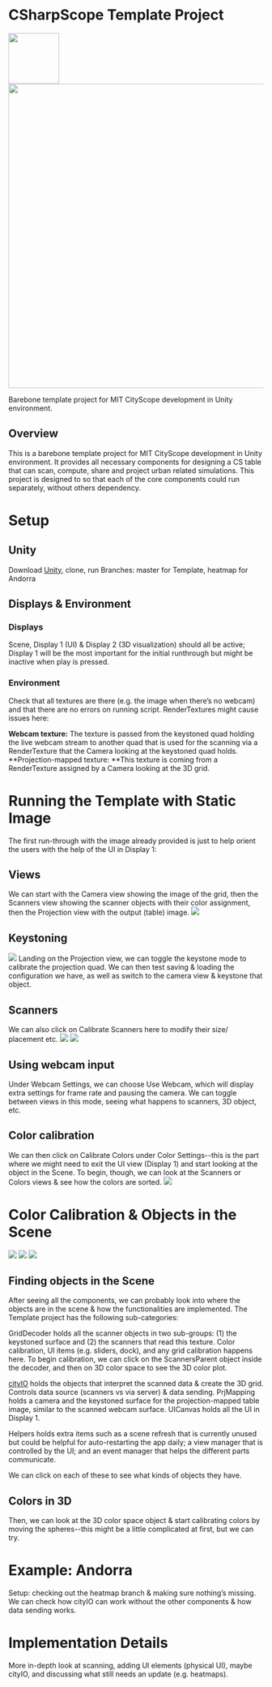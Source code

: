# CSharpScope Template Project

<img src="https://upload.wikimedia.org/wikipedia/commons/c/ce/Mit_medialab_logo.png" width="100">
<img src="https://dam-prod.media.mit.edu/thumb/2016/10/19/IMG_2445.jpg.1400x1400.jpg" width="600">

Barebone template project for MIT CityScope development in Unity environment.

## Overview

This is a barebone template project for MIT CityScope development in Unity environment. It provides all necessary components for designing a CS table that can scan, compute, share and project urban related simulations. This project is designed to so that each of the core components could run separately, without others dependency.

# Setup

## Unity

Download [Unity](https://unity3d.com/), clone, run
Branches: master for Template, heatmap for Andorra

## Displays & Environment

### Displays

Scene, Display 1 (UI) & Display 2 (3D visualization) should all be active; Display 1 will be the most important for the initial runthrough but might be inactive when play is pressed.

### Environment

Check that all textures are there (e.g. the image when there’s no webcam) and that there are no errors on running script. RenderTextures might cause issues here:

**Webcam texture:** The texture is passed from the keystoned quad holding the live webcam stream to another quad that is used for the scanning via a RenderTexture that the Camera looking at the keystoned quad holds.
**Projection-mapped texture: **This texture is coming from a RenderTexture assigned by a Camera looking at the 3D grid.

# Running the Template with Static Image

The first run-through with the image already provided is just to help orient the users with the help of the UI in Display 1:

## Views

We can start with the Camera view showing the image of the grid, then the Scanners view showing the scanner objects with their color assignment, then the Projection view with the output (table) image.
![](docs/Scanning_01.png?raw=true)

## Keystoning

![](docs/KeystoneUI.png?raw=true)
Landing on the Projection view, we can toggle the keystone mode to calibrate the projection quad. We can then test saving & loading the configuration we have, as well as switch to the camera view & keystone that object.

## Scanners

We can also click on Calibrate Scanners here to modify their size/ placement etc.
![](docs/CameraKeystone_01.png?raw=true)
![](docs/CameraKeystone_02.png?raw=true)

## Using webcam input

Under Webcam Settings, we can choose Use Webcam, which will display extra settings for frame rate and pausing the camera. We can toggle between views in this mode, seeing what happens to scanners, 3D object, etc.

## Color calibration

We can then click on Calibrate Colors under Color Settings--this is the part where we might need to exit the UI view (Display 1) and start looking at the object in the Scene. To begin, though, we can look at the Scanners or Colors views & see how the colors are sorted.
![](docs/Scanning_02.png?raw=true)

# Color Calibration & Objects in the Scene

![](docs/Color3d_lines.png?raw=true)
![](docs/Color3D_03.png?raw=true)
![](docs/Color3d_01.png?raw=true)

## Finding objects in the Scene

After seeing all the components, we can probably look into where the objects are in the scene & how the functionalities are implemented. The Template project has the following sub-categories:

GridDecoder holds all the scanner objects in two sub-groups: (1) the keystoned surface and (2) the scanners that read this texture. Color calibration, UI items (e.g. sliders, dock), and any grid calibration happens here. To begin calibration, we can click on the ScannersParent object inside the decoder, and then on 3D color space to see the 3D color plot.

[cityIO](cityio.media.mit.edu) holds the objects that interpret the scanned data & create the 3D grid. Controls data source (scanners vs via server) & data sending.
PrjMapping holds a camera and the keystoned surface for the projection-mapped table image, similar to the scanned webcam surface.
UICanvas holds all the UI in Display 1.

Helpers holds extra items such as a scene refresh that is currently unused but could be helpful for auto-restarting the app daily; a view manager that is controlled by the UI; and an event manager that helps the different parts communicate.

We can click on each of these to see what kinds of objects they have.

## Colors in 3D

Then, we can look at the 3D color space object & start calibrating colors by moving the spheres--this might be a little complicated at first, but we can try.

# Example: Andorra

Setup: checking out the heatmap branch & making sure nothing’s missing.
We can check how cityIO can work without the other components & how data sending works.

# Implementation Details

More in-depth look at scanning, adding UI elements (physical UI), maybe cityIO, and discussing what still needs an update (e.g. heatmaps).
